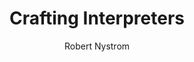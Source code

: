---
layout: book-shelf
title: Crafting Interpreters
author: Robert Nystrom
cover: assets/img/book_covers/crafting_interpreters.jpg
# olid: OL43499941M # use Open Library ID to fetch cover (if no `cover` is provided)
# isbn: 7539967447 # use ISBN to fetch cover (if no `olid` is provided, dashes are optional)
categories: programming-languages programming interpreters compilers
# tags: top-100
buy_link: https://www.amazon.com/dp/0990582930
started: 2025-05
released: 2021
# stars: 5
# goodreads_review: 6318556633
status: Reading
---